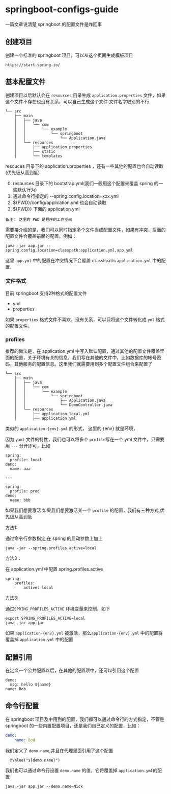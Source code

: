 # springboot-configs-guide
一篇文章说清楚 springboot 的配置文件是咋回事

## 创建项目
创建一个标准的 springboot 项目，可以从这个页面生成模板项目
```
https://start.spring.io/
```
## 基本配置文件
创建项目以后默认会在 `resources` 目录生成 `application.properties` 文件，如果这个文件不存在也没有关系，可以自己生成这个文件.文件名字取别的不行

```
└── src
    ├── main
    │   ├── java
    │   │   └── com
    │   │       └── example
    │   │           └── springboot
    │   │               └── Application.java
    │   └── resources
    │       ├── application.properties
    │       ├── static
    │       └── templates
```
resouces 目录下的 application.properties ，还有一些其他的配置也会自动读取(优先级从高到低)

0. resources 目录下的 bootstrap.yml(我们一般用这个配置来覆盖 spring 的一些默认行为)
1. 通过命令行指定的 --spring.config.location=xxx.yml
2. ${PWD}/config/application.yml 也会自动读取
3. ${PWD}} 下面的 application.yml 

```
备注： 这里的 PWD 是程序的工作空间
```
需要接介绍的是，我们可以同时指定多个文件当成配置文件，如果有冲突，后面的配置文件会覆盖前面的配置，例如：
```
java -jar aap.jar --spring.config.location=classpath:application.yml,app.yml
```
这里  `app.yml` 中的配置在冲突情况下会覆盖 `classhpath:application.yml` 中的配置.
### 文件格式
目前 springboot 支持2种格式的配置文件
* yml
* properties

如果 `properties` 格式文件不喜欢，没有关系，可以只将这个文件转化成 `yml` 格式的配置文件。
### profiles
推荐的做法是，在 application.yml 中写入默认配置，通过其他的配置文件覆盖里面的配置，关于环境有关的信息，我们写在其他的文件中，比如数据库的帐号密码，其他服务的配置信息。这里我们就需要用到多个配置文件组合来配置了

```
└── src
    ├── main
    │   ├── java
    │   │   └── com
    │   │       └── example
    │   │           └── springboot
    │   │               ├── Application.java
    │   │               └── DemoController.java
    │   └── resources
    │       ├── application-local.yml
    │       ├── application.yml
```
类似的 `application-{env}.yml` 的形式，
这里的 {env} 就是环境，

因为 `yaml` 文件的特性，我们也可以将多个 `profile`写在一个 yml 文件中，只需要用 `---` 分开即可，比如
```
spring:
  profile: local
demo:
  mame: aaa

---

spring:
  profile: prod
demo:
  name: bbb
```

如果我们想要激活 如果我们想要激活某一个 `profile` 的配置，我们有三种方式,优先级从高到低

方法1: 

通过命令行参数指定,在 spring 的启动参数上加上
```
java -jar --spring.profiles.active=local
```

方法3：

在 application.yml 中配置 spring.profiles.active
```
spring:
    profiles:
        active: local
```

方法3:

通过`SPRING_PROFILES_ACTIVE` 环境变量来控制，如下
```
export SPRING_PROFILES_ACTIVE=local
java -jar app.jar
```

如果 `application-{env}.yml` 被激活，那么`application-{env}.yml` 中的配置将覆盖掉 `application.yml` 中的配置

## 配置引用
在定义一个公共配置以后，在其他的配置项中，还可以引用这个配置
```
demo:
  msg: hello ${name}
name: Bob
```

## 命令行配置
在 springboot 项目及中用到的配置，我们都可以通过命令行的方式指定，不管是 springboot 的一些内置配置项目，还是我们自己定义的配置，比如：
```yaml
demo:
    name: Bod
```
我们定义了 `demo.name`,并且在代理里面引用了这个配置
```
  @Value("${demo.name}")
```
我们也可以通过命令行设置 `demo.name` 的值，它将覆盖掉 `application.yml`的配置
```
java -jar app.jar --demo.name=Nick
```